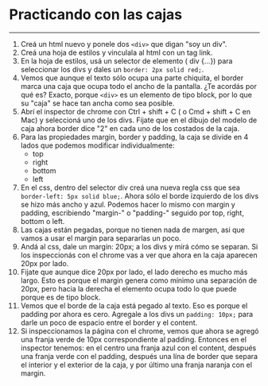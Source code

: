 # Practicando con las cajas
___

1. Creá un html nuevo y ponele dos ``<div>`` que digan "soy un div".
2. Creá una hoja de estilos y vinculala al html con un tag link.
3. En la hoja de estilos, usá un selector de elemento \( div \{...\}\) para seleccionar los divs y dales un ``border: 2px solid red;``.
4. Vemos que aunque el texto sólo ocupa una parte chiquita, el border marca una caja que ocupa todo el ancho de la pantalla. ¿Te acordás por qué es? Exacto, porque ``<div>`` es un elemento de tipo block, por lo que su "caja" se hace tan ancha como sea posible.
5. Abrí el inspector de chrome con Ctrl + shift + C \( o Cmd + shift + C en Mac\) y seleccioná uno de los divs. Fijate que en el dibujo del modelo de caja ahora border dice "2" en cada uno de los costados de la caja.
6. Para las propiedades margin, border y padding, la caja se divide en 4 lados que podemos modificar individualmente:
   - top
   - right
   - bottom
   - left
7. En el css, dentro del selector div creá una nueva regla css que sea ``border-left: 5px solid blue;``. Ahora sólo el borde izquierdo de los divs se hizo más ancho y azul. Podemos hacer lo mismo con margin y padding, escribiendo "margin-" o "padding-" seguido por top, right, bottom o left.
8. Las cajas están pegadas, porque no tienen nada de margen, asi que vamos a usar el margin para separarlas un poco.
9. Andá al css, dale un margin: 20px; a los divs y mirá cómo se separan. Si los inspeccionás con el chrome vas a ver que ahora en la caja aparecen 20px por lado.
10. Fijate que aunque dice 20px por lado, el lado derecho es mucho más largo. Esto es porque el margin genera como mínimo una separación de 20px, pero hacia la derecha el elemento ocupa todo lo que puede porque es de tipo block.
11. Vemos que el borde de la caja está pegado al texto. Eso es porque el padding por ahora es cero. Agregale a los divs un ``padding: 10px;`` para darle un poco de espacio entre el border y el content.
12. Si inspeccionamos la página con el chrome, vemos que ahora se agregó una franja verde de 10px correspondiente al padding. Entonces en el inspector tenemos: en el centro una franja azul con el content, después una franja verde con el padding, después una lína de border que separa el interior y el exterior de la caja, y por último una franja naranja con el margin.
